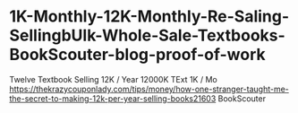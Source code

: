 # 1K-Monthly-12K-Monthly-Re-Saling-SellingbUlk-Whole-Sale-Textbooks-BookScouter-blog-proof-of-work
Twelve Textbook Selling 12K / Year 12000K TExt 1K / Mo https://thekrazycouponlady.com/tips/money/how-one-stranger-taught-me-the-secret-to-making-12k-per-year-selling-books21603 BookScouter
